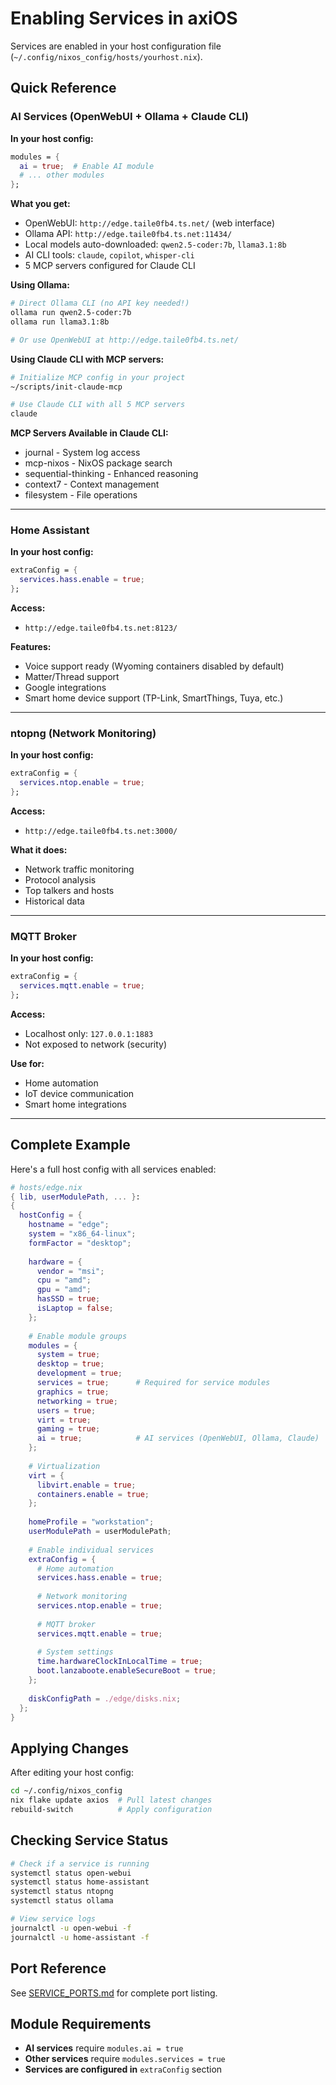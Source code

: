 # Enabling Services in axiOS

Services are enabled in your host configuration file (`~/.config/nixos_config/hosts/yourhost.nix`).

## Quick Reference

### AI Services (OpenWebUI + Ollama + Claude CLI)

**In your host config:**
```nix
modules = {
  ai = true;  # Enable AI module
  # ... other modules
};
```

**What you get:**
- OpenWebUI: `http://edge.taile0fb4.ts.net/` (web interface)
- Ollama API: `http://edge.taile0fb4.ts.net:11434/`
- Local models auto-downloaded: `qwen2.5-coder:7b`, `llama3.1:8b`
- AI CLI tools: `claude`, `copilot`, `whisper-cli`
- 5 MCP servers configured for Claude CLI

**Using Ollama:**
```bash
# Direct Ollama CLI (no API key needed!)
ollama run qwen2.5-coder:7b
ollama run llama3.1:8b

# Or use OpenWebUI at http://edge.taile0fb4.ts.net/
```

**Using Claude CLI with MCP servers:**
```bash
# Initialize MCP config in your project
~/scripts/init-claude-mcp

# Use Claude CLI with all 5 MCP servers
claude
```

**MCP Servers Available in Claude CLI:**
- journal - System log access
- mcp-nixos - NixOS package search
- sequential-thinking - Enhanced reasoning
- context7 - Context management
- filesystem - File operations

---

### Home Assistant

**In your host config:**
```nix
extraConfig = {
  services.hass.enable = true;
};
```

**Access:**
- `http://edge.taile0fb4.ts.net:8123/`

**Features:**
- Voice support ready (Wyoming containers disabled by default)
- Matter/Thread support
- Google integrations
- Smart home device support (TP-Link, SmartThings, Tuya, etc.)

---

### ntopng (Network Monitoring)

**In your host config:**
```nix
extraConfig = {
  services.ntop.enable = true;
};
```

**Access:**
- `http://edge.taile0fb4.ts.net:3000/`

**What it does:**
- Network traffic monitoring
- Protocol analysis
- Top talkers and hosts
- Historical data

---

### MQTT Broker

**In your host config:**
```nix
extraConfig = {
  services.mqtt.enable = true;
};
```

**Access:**
- Localhost only: `127.0.0.1:1883`
- Not exposed to network (security)

**Use for:**
- Home automation
- IoT device communication
- Smart home integrations

---

## Complete Example

Here's a full host config with all services enabled:

```nix
# hosts/edge.nix
{ lib, userModulePath, ... }:
{
  hostConfig = {
    hostname = "edge";
    system = "x86_64-linux";
    formFactor = "desktop";
    
    hardware = {
      vendor = "msi";
      cpu = "amd";
      gpu = "amd";
      hasSSD = true;
      isLaptop = false;
    };
    
    # Enable module groups
    modules = {
      system = true;
      desktop = true;
      development = true;
      services = true;      # Required for service modules
      graphics = true;
      networking = true;
      users = true;
      virt = true;
      gaming = true;
      ai = true;            # AI services (OpenWebUI, Ollama, Claude)
    };
    
    # Virtualization
    virt = {
      libvirt.enable = true;
      containers.enable = true;
    };
    
    homeProfile = "workstation";
    userModulePath = userModulePath;
    
    # Enable individual services
    extraConfig = {
      # Home automation
      services.hass.enable = true;
      
      # Network monitoring
      services.ntop.enable = true;
      
      # MQTT broker
      services.mqtt.enable = true;
      
      # System settings
      time.hardwareClockInLocalTime = true;
      boot.lanzaboote.enableSecureBoot = true;
    };
    
    diskConfigPath = ./edge/disks.nix;
  };
}
```

## Applying Changes

After editing your host config:

```bash
cd ~/.config/nixos_config
nix flake update axios  # Pull latest changes
rebuild-switch          # Apply configuration
```

## Checking Service Status

```bash
# Check if a service is running
systemctl status open-webui
systemctl status home-assistant
systemctl status ntopng
systemctl status ollama

# View service logs
journalctl -u open-webui -f
journalctl -u home-assistant -f
```

## Port Reference

See [SERVICE_PORTS.md](./SERVICE_PORTS.md) for complete port listing.

## Module Requirements

- **AI services** require `modules.ai = true`
- **Other services** require `modules.services = true`
- **Services are configured in** `extraConfig` section
